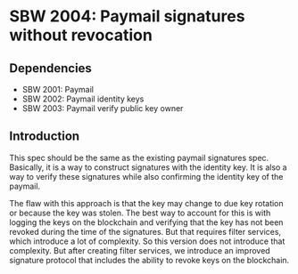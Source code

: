 # SBW 2004: Paymail signatures without revocation

## Dependencies

* SBW 2001: Paymail
* SBW 2002: Paymail identity keys
* SBW 2003: Paymail verify public key owner

## Introduction

This spec should be the same as the existing paymail signatures spec. Basically,
it is a way to construct signatures with the identity key. It is also a way to
verify these signatures while also confirming the identity key of the paymail.

The flaw with this approach is that the key may change to due key rotation or
because the key was stolen. The best way to account for this is with logging the
keys on the blockchain and verifying that the key has not been revoked during
the time of the signatures. But that requires filter services, which introduce a
lot of complexity. So this version does not introduce that complexity. But after
creating filter services, we introduce an improved signature protocol that
includes the ability to revoke keys on the blockchain.